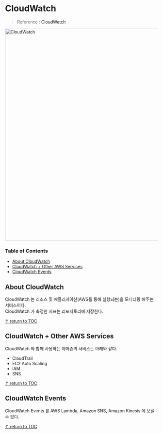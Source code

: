 # CloudWatch
> Reference : [CloudWatch](https://docs.aws.amazon.com/cloudwatch/index.html)

<img width="700" alt="CloudWatch" src="https://user-images.githubusercontent.com/48475824/89538593-be8d0280-d835-11ea-941b-841b67da0c2c.png">


### Table of Contents
- [About CloudWatch](#about-cloudwatch)
- [CloudWatch + Other AWS Services](#cloudwatch-+-other-aws-services)
- [CloudWatch Events](#cloudwatch-events)



## About CloudWatch
CloudWatch 는 리소스 및 애플리케이션(AWS를 통해 실행되는)을 모니터링 해주는 서비스이다.  
CloudWatch 가 측정한 지표는 리포지토리에 저장한다.

[↑ return to TOC](#table-of-contents)


## CloudWatch + Other AWS Services
CloudWatch 와 함께 사용하는 아마존의 서비스는 아래와 같다.  

* CloudTrail
* EC2 Auto Scaling
* IAM
* SNS

[↑ return to TOC](#table-of-contents)


## CloudWatch Events
CloudWatch Events 를 AWS Lambda, Amazon SNS, Amazon Kinesis 에 보낼 수 있다.  

[↑ return to TOC](#table-of-contents)
